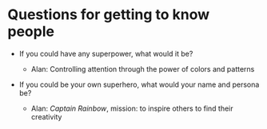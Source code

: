 # Questions for getting to know people

- If you could have any superpower, what would it be?
  - Alan: Controlling attention through the power of colors and patterns

- If you could be your own superhero, what would your name and persona be?
  - Alan: *Captain Rainbow*, mission: to inspire others to find their creativity
